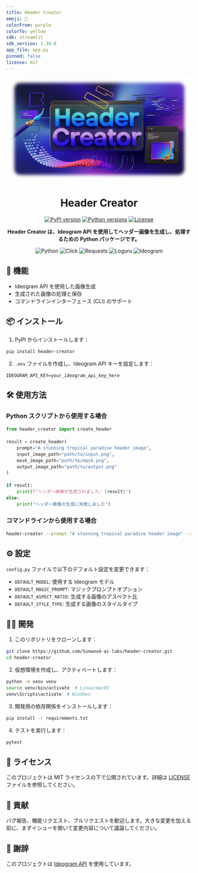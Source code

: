 ```yaml
---
title: Header Creator
emoji: 🦀
colorFrom: purple
colorTo: yellow
sdk: streamlit
sdk_version: 1.39.0
app_file: app.py
pinned: false
license: mit
---
```


<div align="center">
  <img src="https://raw.githubusercontent.com/Sunwood-ai-labs/header_creator/refs/heads/main/docs/header-creator.png" alt="Header Creator Logo">

# Header Creator

<p align="center">
  <a href="https://pypi.org/project/header-creator/"><img src="https://img.shields.io/pypi/v/header-creator.svg" alt="PyPI version"></a>
  <a href="https://pypi.org/project/header-creator/"><img src="https://img.shields.io/pypi/pyversions/header-creator.svg" alt="Python versions"></a>
  <a href="https://github.com/Sunwood-ai-labs/header-creator/blob/main/LICENSE"><img src="https://img.shields.io/github/license/Sunwood-ai-labs/header-creator.svg" alt="License"></a>
</p>

<p align="center">
  <b>Header Creator は、Ideogram API を使用してヘッダー画像を生成し、処理するための Python パッケージです。</b>
</p>

<p align="center">
  <img src="https://img.shields.io/badge/Python-3776AB?style=for-the-badge&logo=python&logoColor=white" alt="Python">
  <img src="https://img.shields.io/badge/Click-000000?style=for-the-badge&logo=python&logoColor=white" alt="Click">
  <img src="https://img.shields.io/badge/Requests-2CA5E0?style=for-the-badge&logo=python&logoColor=white" alt="Requests">
  <img src="https://img.shields.io/badge/Loguru-000000?style=for-the-badge&logo=python&logoColor=white" alt="Loguru">
  <img src="https://img.shields.io/badge/Ideogram-FF6B6B?style=for-the-badge&logo=image&logoColor=white" alt="Ideogram">
</p>

</div>

## 🚀 機能

- Ideogram API を使用した画像生成
- 生成された画像の処理と保存
- コマンドラインインターフェース (CLI) のサポート

## 📦 インストール

1. PyPI からインストールします：

```bash
pip install header-creator
```

2. `.env` ファイルを作成し、Ideogram API キーを設定します：

```
IDEOGRAM_API_KEY=your_ideogram_api_key_here
```

## 🛠 使用方法

### Python スクリプトから使用する場合

```python
from header_creator import create_header

result = create_header(
    prompt="A stunning tropical paradise header image",
    input_image_path="path/to/input.png",
    mask_image_path="path/to/mask.png",
    output_image_path="path/to/output.png"
)

if result:
    print(f"ヘッダー画像が生成されました: {result}")
else:
    print("ヘッダー画像の生成に失敗しました")
```

### コマンドラインから使用する場合

```bash
header-creator --prompt "A stunning tropical paradise header image" --input path/to/input.png --mask path/to/mask.png --output path/to/output.png
```

## ⚙️ 設定

`config.py` ファイルで以下のデフォルト設定を変更できます：

- `DEFAULT_MODEL`: 使用する Ideogram モデル
- `DEFAULT_MAGIC_PROMPT`: マジックプロンプトオプション
- `DEFAULT_ASPECT_RATIO`: 生成する画像のアスペクト比
- `DEFAULT_STYLE_TYPE`: 生成する画像のスタイルタイプ

## 👨‍💻 開発

1. このリポジトリをクローンします：

```bash
git clone https://github.com/Sunwood-ai-labs/header-creator.git
cd header-creator
```

2. 仮想環境を作成し、アクティベートします：

```bash
python -m venv venv
source venv/bin/activate  # Linux/macOS
venv\Scripts\activate  # Windows
```

3. 開発用の依存関係をインストールします：

```bash
pip install -r requirements.txt
```

4. テストを実行します：

```bash
pytest
```

## 📄 ライセンス

このプロジェクトは MIT ライセンスの下で公開されています。詳細は [LICENSE](LICENSE) ファイルを参照してください。

## 🤝 貢献

バグ報告、機能リクエスト、プルリクエストを歓迎します。大きな変更を加える前に、まずイシューを開いて変更内容について議論してください。

## 🙏 謝辞

このプロジェクトは [Ideogram API](https://ideogram.ai/) を使用しています。
